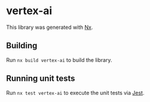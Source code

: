 # vertex-ai

This library was generated with [Nx](https://nx.dev).

## Building

Run `nx build vertex-ai` to build the library.

## Running unit tests

Run `nx test vertex-ai` to execute the unit tests via [Jest](https://jestjs.io).
